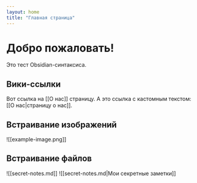 ```yaml
---
layout: home
title: "Главная страница"
---
```


# Добро пожаловать!

Это тест Obsidian-синтаксиса.

## Вики-ссылки

Вот ссылка на [[О нас]] страницу.
А это ссылка с кастомным текстом: [[О нас|страницу о нас]].

## Встраивание изображений

![[example-image.png]]

## Встраивание файлов

![[secret-notes.md]]
![[secret-notes.md|Мои секретные заметки]]